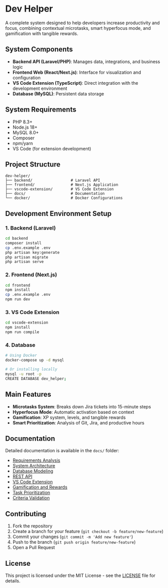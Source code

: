 # Dev Helper

A complete system designed to help developers increase productivity and focus, combining contextual microtasks, smart hyperfocus mode, and gamification with tangible rewards.

## System Components

- **Backend API (Laravel/PHP)**: Manages data, integrations, and business logic
- **Frontend Web (React/Next.js)**: Interface for visualization and configuration
- **VS Code Extension (TypeScript)**: Direct integration with the development environment
- **Database (MySQL)**: Persistent data storage

## System Requirements

- PHP 8.3+
- Node.js 18+
- MySQL 8.0+
- Composer
- npm/yarn
- VS Code (for extension development)

## Project Structure

```
dev-helper/
├── backend/                 # Laravel API
├── frontend/                # Next.js Application
├── vscode-extension/        # VS Code Extension
├── docs/                    # Documentation
└── docker/                  # Docker Configurations
```

## Development Environment Setup

### 1. Backend (Laravel)

```bash
cd backend
composer install
cp .env.example .env
php artisan key:generate
php artisan migrate
php artisan serve
```

### 2. Frontend (Next.js)

```bash
cd frontend
npm install
cp .env.example .env
npm run dev
```

### 3. VS Code Extension

```bash
cd vscode-extension
npm install
npm run compile
```

### 4. Database

```bash
# Using Docker
docker-compose up -d mysql

# Or installing locally
mysql -u root -p
CREATE DATABASE dev_helper;
```

## Main Features

- **Microtasks System**: Breaks down Jira tickets into 15-minute steps
- **Hyperfocus Mode**: Automatic activation based on context
- **Gamification**: XP system, levels, and tangible rewards
- **Smart Prioritization**: Analysis of Git, Jira, and productive hours

## Documentation

Detailed documentation is available in the `docs/` folder:

- [Requirements Analysis](docs/analise_requisitos.md)
- [System Architecture](docs/arquitetura_sistema.md)
- [Database Modeling](docs/modelagem_banco_dados.md)
- [REST API](docs/endpoints_api.md)
- [VS Code Extension](docs/extensao_vscode.md)
- [Gamification and Rewards](docs/gamificacao_recompensas.md)
- [Task Prioritization](docs/priorizacao_tasks.md)
- [Criteria Validation](docs/validacao_criterios.md)

## Contributing

1. Fork the repository
2. Create a branch for your feature (`git checkout -b feature/new-feature`)
3. Commit your changes (`git commit -m 'Add new feature'`)
4. Push to the branch (`git push origin feature/new-feature`)
5. Open a Pull Request

## License

This project is licensed under the MIT License - see the [LICENSE](LICENSE) file for details. 